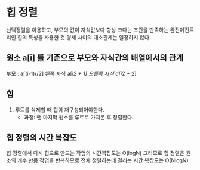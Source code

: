# 힙 정렬

선택정렬을 이용하고, 
부모의 값이 자식값보다 항상 크다는 조건을 만족하는 완전이진트리인 힙의 특성을 사용한 것
형제 사이의 대소관계는 일정하지 않다.

## 원소 a[i] 를 기준으로 부모와 자식간의 배열에서의 관계

부모 : a[(i-1)//2]
왼쪽 자식 a[i*2 + 1]
오른쪽 자식 a[i*2 + 2]

## 힙
1. 루트를 삭제할 때 힙이 재구성되어야한다.
    - 과정: 맨 마지막 원소를 루트로 가져온 후 정렬한다.


## 힙 정렬의 시간 복잡도

힙 정렬에서 다시 힙으로 만드는 작업의 시간복잡도는 O(logN) 
그러므로 힙 정렬은 원소의 개수 만큼 작업을 반복하므로 전체 정렬하는데 걸리는 시간 복잡도는 O(NlogN)